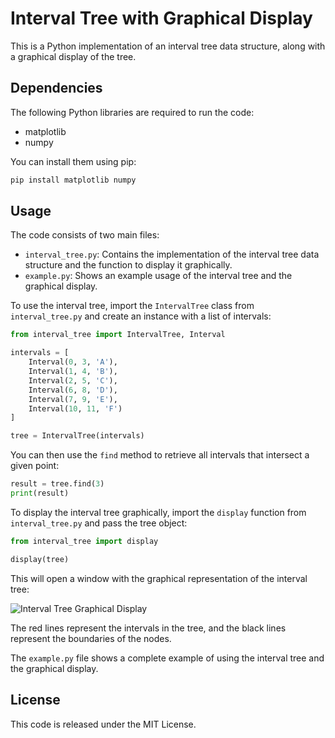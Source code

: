 
# Interval Tree with Graphical Display

This is a Python implementation of an interval tree data structure, along with a graphical display of the tree.

## Dependencies

The following Python libraries are required to run the code:

- matplotlib
- numpy

You can install them using pip:

```sh
pip install matplotlib numpy
```

## Usage

The code consists of two main files:

- `interval_tree.py`: Contains the implementation of the interval tree data structure and the function to display it graphically.
- `example.py`: Shows an example usage of the interval tree and the graphical display.

To use the interval tree, import the `IntervalTree` class from `interval_tree.py` and create an instance with a list of intervals:

```python
from interval_tree import IntervalTree, Interval

intervals = [
    Interval(0, 3, 'A'),
    Interval(1, 4, 'B'),
    Interval(2, 5, 'C'),
    Interval(6, 8, 'D'),
    Interval(7, 9, 'E'),
    Interval(10, 11, 'F')
]

tree = IntervalTree(intervals)
```

You can then use the `find` method to retrieve all intervals that intersect a given point:

```python
result = tree.find(3)
print(result)
```

To display the interval tree graphically, import the `display` function from `interval_tree.py` and pass the tree object:

```python
from interval_tree import display

display(tree)
```

This will open a window with the graphical representation of the interval tree:

![Interval Tree Graphical Display](https://i.imgur.com/RQUtX9g.png)

The red lines represent the intervals in the tree, and the black lines represent the boundaries of the nodes.

The `example.py` file shows a complete example of using the interval tree and the graphical display.

## License

This code is released under the MIT License.
